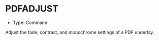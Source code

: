 # PDFADJUST

- Type: Command

Adjust the fade, contrast, and monochrome settings of a PDF underlay.
